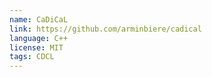 ```yaml
---
name: CaDiCaL
link: https://github.com/arminbiere/cadical
language: C++
license: MIT
tags: CDCL
---
```

